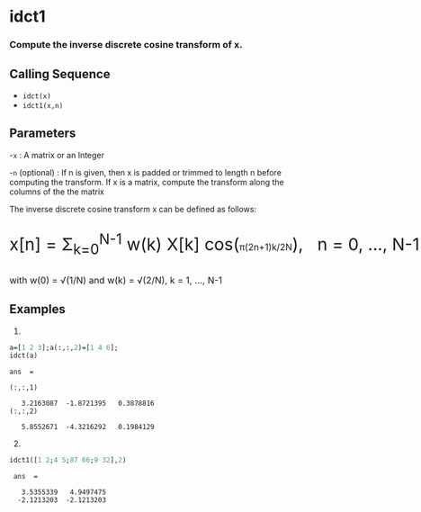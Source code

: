 # idct1
### Compute the inverse discrete cosine transform of x.
## Calling Sequence
- `idct(x)`
- `idct1(x,n)`
## Parameters
-`x` : A matrix or an Integer

-`n` (optional) : If n is given, then x is padded or trimmed to length n before computing the transform. 
If x is a matrix, compute the transform along the columns of the the matrix

The inverse discrete cosine transform x can be defined as follows:


<p style="white-space: nowrap; font-size: 30px;">
    x[n] = Σ<sub>k=0</sub><sup>N-1</sup> w(k) X[k] cos(<span style="font-size: 16px;">π(2n+1)k/2N</span>), &nbsp; n = 0, ..., N-1
</p>
<p style="font-size: 16px;">with w(0) = √(1/N) and w(k) = √(2/N), k = 1, ..., N-1</p>

##  Examples
1.
```scilab
a=[1 2 3];a(:,:,2)=[1 4 6];
idct(a)
```
```output
ans  =

(:,:,1)

   3.2163087  -1.8721395   0.3878816
(:,:,2)

   5.8552671  -4.3216292   0.1984129
```
2.
```scilab
idct1([1 2;4 5;87 66;9 32],2)
```
```output
 ans  =

   3.5355339   4.9497475
  -2.1213203  -2.1213203
```
